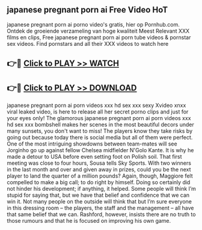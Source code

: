 ## japanese pregnant porn ai Free Video HoT 

japanese pregnant porn ai porno video's gratis, hier op Pornhub.com. Ontdek de groeiende verzameling van hoge kwaliteit Meest Relevant XXX films en clips,
Free japanese pregnant porn ai porn tube videos & pornstar sex videos. Find pornstars and all their XXX videos to watch here


## 👉🔴 [Click to PLAY >> WATCH](http://us.freeplayer.one?title=japanese_pregnant_porn_ai&ref=16D)

## 👉🔴 [Click to PLAY >> DOWNLOAD](http://us.freeplayer.one?title=japanese_pregnant_porn_ai&ref=16D)


japanese pregnant porn ai porn videos xxx hd sex xxx sexy Xvideo xnxx viral leaked video, is here to release all her secret porno clips and just for your eyes only! The glamorous japanese pregnant porn ai porn videos xxx hd sex xxx bombshell makes her scenes in the most beautiful decors under many sunsets, you don't want to miss! The players know they take risks by going out because today there is social media but all of them were perfect. One of the most intriguing showdowns between team-mates will see Jorginho go up against fellow Chelsea midfielder N'Golo Kante. It is why he made a detour to USA before even setting foot on Polish soil. That first meeting was close to four hours, Sousa tells Sky Sports. With two winners in the last month and over and given away in prizes, could you be the next player to land the quarter of a million pounds? Again, though, Maggiore felt compelled to make a big call; to do right by himself. Doing so certainly did not hinder his development; if anything, it helped. Some people will think I’m stupid for saying that, but we have that belief and confidence that we can win it. Not many people on the outside will think that but I’m sure everyone in this dressing room – the players, the staff and the management – all have that same belief that we can. Rashford, however, insists there are no truth to those rumours and that he is focused on improving his own game.